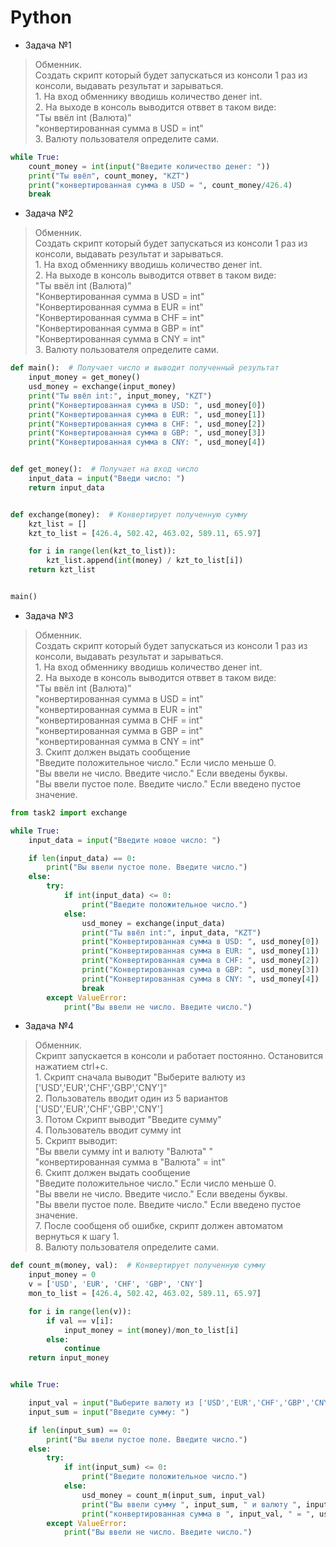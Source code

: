 # Python

 - Задача №1
> Обменник.</br> Создать скрипт который будет запускаться из консоли 1 раз из консоли, выдавать результат и зарываться.</br>
    1. На вход обменнику вводишь количество денег int.</br>
     2. На выходе в консоль выводится отввет в таком виде:</br>
                 "Ты ввёл int (Валюта)"</br>
                 "конвертированная сумма в USD = int"</br>
     3. Валюту пользователя определите сами.</br>

```python
while True:
    count_money = int(input("Введите количество денег: "))
    print("Ты ввёл", count_money, "KZT")
    print("конвертированная сумма в USD = ", count_money/426.4)
    break
```

 - Задача №2
>Обменник.</br> Создать скрипт который будет запускаться из консоли 1 раз из консоли, выдавать результат и зарываться.</br>
     1. На вход обменнику вводишь количество денег int.</br>
     2. На выходе в консоль выводится отввет в таком виде:</br>
                 "Ты ввёл int (Валюта)"</br>
                 "Конвертированная сумма в USD = int"</br>
                 "Конвертированная сумма в EUR = int"</br>
                 "Конвертированная сумма в CHF = int"</br>
                 "Конвертированная сумма в GBP = int"</br>
                 "Конвертированная сумма в CNY = int"</br>
     3. Валюту пользователя определите сами.</br>

```python
def main():  # Получает число и выводит полученный результат
    input_money = get_money()
    usd_money = exchange(input_money)
    print("Ты ввёл int:", input_money, "KZT")
    print("Конвертированная сумма в USD: ", usd_money[0])
    print("Конвертированная сумма в EUR: ", usd_money[1])
    print("Конвертированная сумма в CHF: ", usd_money[2])
    print("Конвертированная сумма в GBP: ", usd_money[3])
    print("Конвертированная сумма в CNY: ", usd_money[4])


def get_money():  # Получает на вход число
    input_data = input("Введи число: ")
    return input_data


def exchange(money):  # Конвертирует полученную сумму
    kzt_list = []
    kzt_to_list = [426.4, 502.42, 463.02, 589.11, 65.97]

    for i in range(len(kzt_to_list)):
        kzt_list.append(int(money) / kzt_to_list[i])
    return kzt_list


main()
```

 - Задача №3
>Обменник.</br> Создать скрипт который будет запускаться из консоли 1 раз из консоли, выдавать результат и зарываться.</br> 
    1. На вход обменнику вводишь количество денег int.</br> 
    2. На выходе в консоль выводится отввет в таком виде:</br> 
                 "Ты ввёл int (Валюта)"</br> 
                 "конвертированная сумма в USD = int"</br> 
                 "конвертированная сумма в EUR = int"</br> 
                 "конвертированная сумма в CHF = int"</br> 
                 "конвертированная сумма в GBP = int"</br> 
                 "конвертированная сумма в CNY = int"</br> 
     3. Скипт должен выдать сообщение</br> 
                 "Введите положительное число." Если число меньше 0.</br> 
                 "Вы ввели не число. Введите число." Если введены буквы.</br> 
                 "Вы ввели пустое поле. Введите число." Если введено пустое значение.</br> 

```python
from task2 import exchange

while True:
    input_data = input("Введите новое число: ")

    if len(input_data) == 0:
        print("Вы ввели пустое поле. Введите число.")
    else:
        try:
            if int(input_data) <= 0:
                print("Введите положительное число.")
            else:
                usd_money = exchange(input_data)
                print("Ты ввёл int:", input_data, "KZT")
                print("Конвертированная сумма в USD: ", usd_money[0])
                print("Конвертированная сумма в EUR: ", usd_money[1])
                print("Конвертированная сумма в CHF: ", usd_money[2])
                print("Конвертированная сумма в GBP: ", usd_money[3])
                print("Конвертированная сумма в CNY: ", usd_money[4])
                break
        except ValueError:
            print("Вы ввели не число. Введите число.")
```
 - Задача №4
>Обменник. </br>Скрипт запускается в консоли и работает постоянно. Остановится нажатием ctrl+c.</br>
     1. Скрипт сначала выводит "Выберите валюту из ['USD','EUR','CHF','GBP','CNY']"</br>
     2. Пользователь вводит один из 5 вариантов ['USD','EUR','CHF','GBP','CNY']</br>
     3. Потом Скрипт выводит "Введите сумму"</br>
     4. Пользователь вводит сумму int</br>
     5. Скрипт выводит:</br>
             "Вы ввели сумму int и валюту "Валюта" "</br>
             "конвертированная сумма в "Валюта" = int"</br>
     6. Скипт должен выдать сообщение</br>
                 "Введите положительное число." Если число меньше 0.</br>
                 "Вы ввели не число. Введите число." Если введены буквы.</br>
                 "Вы ввели пустое поле. Введите число." Если введено пустое значение.</br>
     7. После сообщеня об ошибке, скрипт должен автоматом вернуться к шагу 1.</br>
     8. Валюту пользователя определите сами.

```python
def count_m(money, val):  # Конвертирует полученную сумму
    input_money = 0
    v = ['USD', 'EUR', 'CHF', 'GBP', 'CNY']
    mon_to_list = [426.4, 502.42, 463.02, 589.11, 65.97]

    for i in range(len(v)):
        if val == v[i]:
            input_money = int(money)/mon_to_list[i]
        else:
            continue
    return input_money


while True:

    input_val = input("Выберите валюту из ['USD','EUR','CHF','GBP','CNY'] ").upper()
    input_sum = input("Введите сумму: ")

    if len(input_sum) == 0:
        print("Вы ввели пустое поле. Введите число.")
    else:
        try:
            if int(input_sum) <= 0:
                print("Введите положительное число.")
            else:
                usd_money = count_m(input_sum, input_val)
                print("Вы ввели сумму ", input_sum, " и валюту ", input_val)
                print("конвертированная сумма в ", input_val, " = ", usd_money)
        except ValueError:
            print("Вы ввели не число. Введите число.")
```